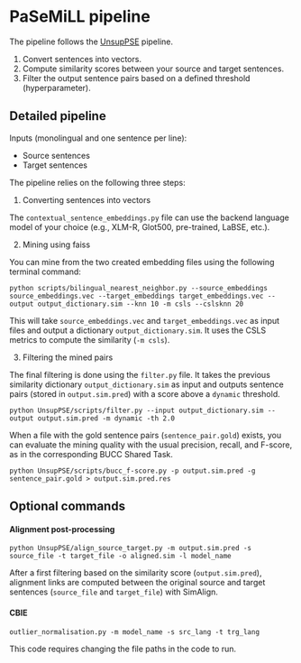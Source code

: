 # PaSeMiLL pipeline

The pipeline follows the [UnsupPSE](https://github.com/hangyav/UnsupPSE) pipeline.
1. Convert sentences into vectors.
2. Compute similarity scores between your source and target sentences.
3. Filter the output sentence pairs based on a defined threshold (hyperparameter).

## Detailed pipeline
Inputs (monolingual and one sentence per line):
- Source sentences
- Target sentences

The pipeline relies on the following three steps:


1. Converting sentences into vectors

The `contextual_sentence_embeddings.py` file can use the backend language model of your choice (e.g., XLM-R, Glot500, pre-trained, LaBSE, etc.).

2. Mining using faiss

You can mine from the two created embedding files using the following terminal command:
```
python scripts/bilingual_nearest_neighbor.py --source_embeddings source_embeddings.vec --target_embeddings target_embeddings.vec --output output_dictionary.sim --knn 10 -m csls --cslsknn 20 
```
This will take `source_embeddings.vec` and `target_embeddings.vec` as input files and output a dictionary `output_dictionary.sim`.
It uses the CSLS metrics to compute the similarity (`-m csls`).

3. Filtering the mined pairs

The final filtering is done using the `filter.py` file. 
It takes the previous similarity dictionary `output_dictionary.sim` as input and outputs sentence pairs (stored in `output.sim.pred`) with a score above a `dynamic` threshold.
```
python UnsupPSE/scripts/filter.py --input output_dictionary.sim --output output.sim.pred -m dynamic -th 2.0
```
When a file with the gold sentence pairs (`sentence_pair.gold`) exists, you can evaluate the mining quality with the usual precision, recall, and F-score, as in the corresponding BUCC Shared Task.
```
python UnsupPSE/scripts/bucc_f-score.py -p output.sim.pred -g sentence_pair.gold > output.sim.pred.res
```

## Optional commands
#### Alignment post-processing
```
python UnsupPSE/align_source_target.py -m output.sim.pred -s source_file -t target_file -o aligned.sim -l model_name
```
After a first filtering based on the similarity score (`output.sim.pred`), alignment links are computed between the original source and target sentences (`source_file` and `target_file`) with SimAlign.

#### CBIE
```
outlier_normalisation.py -m model_name -s src_lang -t trg_lang
```
This code requires changing the file paths in the code to run.